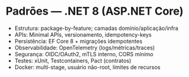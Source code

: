 # Padrões — .NET 8 (ASP.NET Core)

- Estrutura: package-by-feature; camadas domínio/aplicação/infra
- APIs: Minimal APIs, versionamento, idempotency-keys
- Persistência: EF Core 8 + migrações idempotentes
- Observabilidade: OpenTelemetry (logs/métricas/traces)
- Segurança: OIDC/OAuth2, mTLS interno, CORS mínimo
- Testes: xUnit, Testcontainers, Pact (contratos)
- Docker: multi-stage, usuário não-root, limites de recursos
